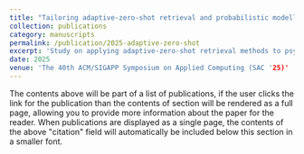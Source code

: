 ```yaml
---
title: "Tailoring adaptive-zero-shot retrieval and probabilistic modelling for psychometric data"
collection: publications
category: manuscripts
permalink: /publication/2025-adaptive-zero-shot
excerpt: 'Study on applying adaptive-zero-shot retrieval methods to psychometric applications.'
date: 2025
venue: 'The 40th ACM/SIGAPP Symposium on Applied Computing (SAC '25)'
---
```


The contents above will be part of a list of publications, if the user clicks the link for the publication than the contents of section will be rendered as a full page, allowing you to provide more information about the paper for the reader. When publications are displayed as a single page, the contents of the above "citation" field will automatically be included below this section in a smaller font.
